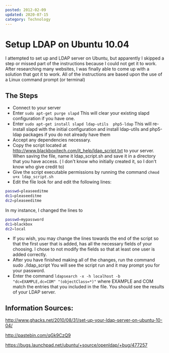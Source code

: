 ```yaml
---
posted: 2012-02-09
updated: 2020-07-15
category: Technology
---
```


# Setup LDAP on Ubuntu 10.04

I attempted to set up and LDAP server on Ubuntu, but apparently I skipped a step or missed part of the instructions because I could not get it to work.  After researching many websites, I was finally able to come up with a solution that got it to work. All of the instructions are based upon the use of a Linux command prompt (or terminal) 

## The Steps 

* Connect to your server
* Enter ```sudo apt-get purge slapd```
This will clear your existing slapd configuration if you have one.
* Enter ``` sudo apt-get install slapd ldap-utils  php5-ldap ```
This will re-install slapd with the initial configuration and install ldap-utils and php5-ldap packages if you do not already have them
* Accept any dependencies necessary.
* Copy the script located at http://www.blackboxitech.com/it_help/ldap_script.txt to your server. When saving the file, name it ldap_script.sh and save it in a directory that you have access.  ( I don't know who initially created it, so I don't know who give credit to)
* Give the script executable permissions by running the command  ``` chmod u+x ldap_script.sh ```
* Edit the file look for and edit the following lines:
```sh
passwd=pleaseeditme
dc1=pleaseeditme
dc2=pleaseeditme
```
In my instance, I changed the lines to
```sh
passwd=mypassword
dc1=blackbox
dc2=local
```
* If you wish, you may change the lines towards the end of the
script so that the first user that is added, has all the necessary 
fields of your choosing. I chose to not modify the fields so that at least one user is added correctly. 
* After you have finished making all of the changes, run the command  sudo ./ldap_script   You will see the script run and it may prompt you for your password.
* Enter the command ``` ldapsearch -x -h localhost -b "dc=EXAMPLE,dc=COM" "(objectClass=*)" ``` where EXAMPLE and COM match the entries that you included in the file.  You should see the results of your LDAP server. 

## Information Sources: 

http://www.ghacks.net/2010/08/31/set-up-your-ldap-server-on-ubuntu-10-04/

http://pastebin.com/qGk9CzQ9

https://bugs.launchpad.net/ubuntu/+source/openldap/+bug/477257

